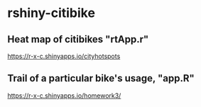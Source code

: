 # rshiny-citibike

## Heat map of citibikes "rtApp.r"
https://r-x-c.shinyapps.io/cityhotspots

## Trail of a particular bike's usage, "app.R"
https://r-x-c.shinyapps.io/homework3/
